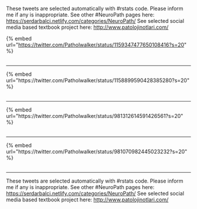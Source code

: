 

These tweets are selected automatically with #rstats code. Please inform me if any is inappropriate.
See other #NeuroPath pages here: https://serdarbalci.netlify.com/categories/NeuroPath/ 
See selected social media based textbook project here: http://www.patolojinotlari.com/

{% embed url="https://twitter.com/Patholwalker/status/1159347477650108416?s=20" %}<br>
<br>
<hr>
{% embed url="https://twitter.com/Patholwalker/status/1158899590428385280?s=20" %}<br>
<br>
<hr>
{% embed url="https://twitter.com/Patholwalker/status/981312614591426561?s=20" %}<br>
<br>
<hr>
{% embed url="https://twitter.com/Patholwalker/status/981070982445023232?s=20" %}<br>
<br>
<hr>


These tweets are selected automatically with #rstats code. Please inform me if any is inappropriate.
See other #NeuroPath pages here: https://serdarbalci.netlify.com/categories/NeuroPath/ 
See selected social media based textbook project here: http://www.patolojinotlari.com/
